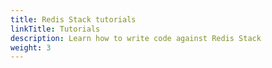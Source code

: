 ```yaml
---
title: Redis Stack tutorials
linkTitle: Tutorials
description: Learn how to write code against Redis Stack
weight: 3
---
```

